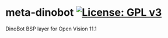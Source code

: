 meta-dinobot [![License: GPL v3](https://img.shields.io/badge/License-GPLv3-blue.svg)](https://www.gnu.org/licenses/gpl-3.0)
============
DinoBot BSP layer for Open Vision 11.1
